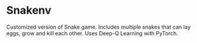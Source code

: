 # Snakenv
Customized version of Snake game. Includes multiple snakes that can lay eggs, grow and kill each other. Uses Deep-Q Learning with PyTorch.